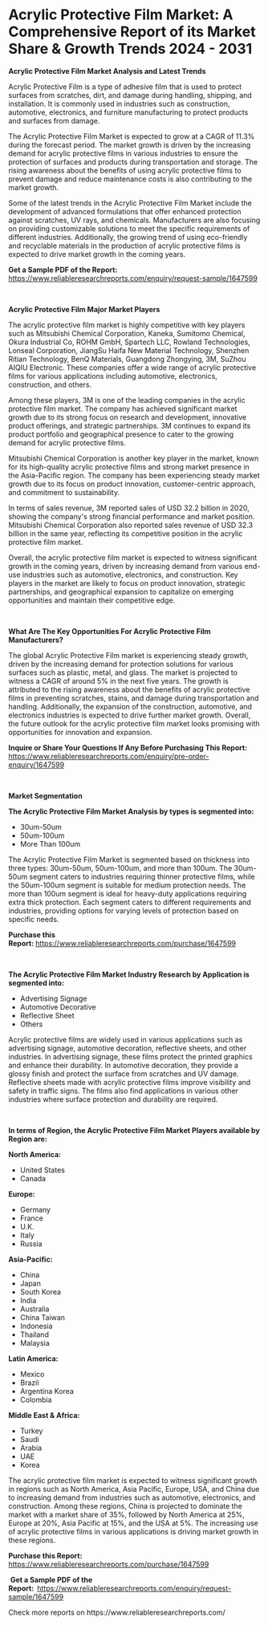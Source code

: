<p><h1>Acrylic Protective Film Market: A Comprehensive Report of its Market Share & Growth Trends 2024 - 2031</h1></p><p><strong>Acrylic Protective Film Market Analysis and Latest Trends</strong></p>
<p><p>Acrylic Protective Film is a type of adhesive film that is used to protect surfaces from scratches, dirt, and damage during handling, shipping, and installation. It is commonly used in industries such as construction, automotive, electronics, and furniture manufacturing to protect products and surfaces from damage.</p><p>The Acrylic Protective Film Market is expected to grow at a CAGR of 11.3% during the forecast period. The market growth is driven by the increasing demand for acrylic protective films in various industries to ensure the protection of surfaces and products during transportation and storage. The rising awareness about the benefits of using acrylic protective films to prevent damage and reduce maintenance costs is also contributing to the market growth.</p><p>Some of the latest trends in the Acrylic Protective Film Market include the development of advanced formulations that offer enhanced protection against scratches, UV rays, and chemicals. Manufacturers are also focusing on providing customizable solutions to meet the specific requirements of different industries. Additionally, the growing trend of using eco-friendly and recyclable materials in the production of acrylic protective films is expected to drive market growth in the coming years.</p></p>
<p><strong>Get a Sample PDF of the Report:&nbsp;</strong> <a href="https://www.reliableresearchreports.com/enquiry/request-sample/1647599">https://www.reliableresearchreports.com/enquiry/request-sample/1647599</a></p>
<p>&nbsp;</p>
<p><strong>Acrylic Protective Film Major Market Players</strong></p>
<p><p>The acrylic protective film market is highly competitive with key players such as Mitsubishi Chemical Corporation, Kaneka, Sumitomo Chemical, Okura Industrial Co, ROHM GmbH, Spartech LLC, Rowland Technologies, Lonseal Corporation, JiangSu Haifa New Material Technology, Shenzhen Ritian Technology, BenQ Materials, Guangdong Zhongying, 3M, SuZhou AIQIU Electronic. These companies offer a wide range of acrylic protective films for various applications including automotive, electronics, construction, and others.</p><p>Among these players, 3M is one of the leading companies in the acrylic protective film market. The company has achieved significant market growth due to its strong focus on research and development, innovative product offerings, and strategic partnerships. 3M continues to expand its product portfolio and geographical presence to cater to the growing demand for acrylic protective films.</p><p>Mitsubishi Chemical Corporation is another key player in the market, known for its high-quality acrylic protective films and strong market presence in the Asia-Pacific region. The company has been experiencing steady market growth due to its focus on product innovation, customer-centric approach, and commitment to sustainability.</p><p>In terms of sales revenue, 3M reported sales of USD 32.2 billion in 2020, showing the company's strong financial performance and market position. Mitsubishi Chemical Corporation also reported sales revenue of USD 32.3 billion in the same year, reflecting its competitive position in the acrylic protective film market.</p><p>Overall, the acrylic protective film market is expected to witness significant growth in the coming years, driven by increasing demand from various end-use industries such as automotive, electronics, and construction. Key players in the market are likely to focus on product innovation, strategic partnerships, and geographical expansion to capitalize on emerging opportunities and maintain their competitive edge.</p></p>
<p>&nbsp;</p>
<p><strong>What Are The Key Opportunities For Acrylic Protective Film Manufacturers?</strong></p>
<p><p>The global Acrylic Protective Film market is experiencing steady growth, driven by the increasing demand for protection solutions for various surfaces such as plastic, metal, and glass. The market is projected to witness a CAGR of around 5% in the next five years. The growth is attributed to the rising awareness about the benefits of acrylic protective films in preventing scratches, stains, and damage during transportation and handling. Additionally, the expansion of the construction, automotive, and electronics industries is expected to drive further market growth. Overall, the future outlook for the acrylic protective film market looks promising with opportunities for innovation and expansion.</p></p>
<p><strong>Inquire or Share Your Questions If Any Before Purchasing This Report:</strong> <a href="https://www.reliableresearchreports.com/enquiry/pre-order-enquiry/1647599">https://www.reliableresearchreports.com/enquiry/pre-order-enquiry/1647599</a></p>
<p>&nbsp;</p>
<p><strong>Market Segmentation</strong></p>
<p><strong>The Acrylic Protective Film Market Analysis by types is segmented into:</strong></p>
<p><ul><li>30um-50um</li><li>50um-100um</li><li>More Than 100um</li></ul></p>
<p><p>The Acrylic Protective Film Market is segmented based on thickness into three types: 30um-50um, 50um-100um, and more than 100um. The 30um-50um segment caters to industries requiring thinner protective films, while the 50um-100um segment is suitable for medium protection needs. The more than 100um segment is ideal for heavy-duty applications requiring extra thick protection. Each segment caters to different requirements and industries, providing options for varying levels of protection based on specific needs.</p></p>
<p><strong>Purchase this Report:&nbsp;</strong><a href="https://www.reliableresearchreports.com/purchase/1647599">https://www.reliableresearchreports.com/purchase/1647599</a></p>
<p>&nbsp;</p>
<p><strong>The Acrylic Protective Film Market Industry Research by Application is segmented into:</strong></p>
<p><ul><li>Advertising Signage</li><li>Automotive Decorative</li><li>Reflective Sheet</li><li>Others</li></ul></p>
<p><p>Acrylic protective films are widely used in various applications such as advertising signage, automotive decoration, reflective sheets, and other industries. In advertising signage, these films protect the printed graphics and enhance their durability. In automotive decoration, they provide a glossy finish and protect the surface from scratches and UV damage. Reflective sheets made with acrylic protective films improve visibility and safety in traffic signs. The films also find applications in various other industries where surface protection and durability are required.</p></p>
<p>&nbsp;</p>
<p><strong>In terms of Region, the Acrylic Protective Film Market Players available by Region are:</strong></p>
<p>
    <p> <strong> North America: </strong>
        <ul>
            <li>United States</li>
            <li>Canada</li>
        </ul>
        </p> 
    <p> <strong> Europe: </strong>
        <ul>
            <li>Germany</li>
            <li>France</li>
            <li>U.K.</li>
            <li>Italy</li>
            <li>Russia</li>
        </ul>
        </p> 
    <p> <strong> Asia-Pacific: </strong>
        <ul>
            <li>China</li>
            <li>Japan</li>
            <li>South Korea</li>
            <li>India</li>
            <li>Australia</li>
            <li>China Taiwan</li>
            <li>Indonesia</li>
            <li>Thailand</li>
            <li>Malaysia</li>
        </ul>
        </p> 
    <p> <strong> Latin America: </strong>
        <ul>
            <li>Mexico</li>
            <li>Brazil</li>
            <li>Argentina Korea</li>
            <li>Colombia</li>
        </ul>
        </p> 
    <p> <strong> Middle East & Africa: </strong>
        <ul>
            <li>Turkey</li>
            <li>Saudi</li>
            <li>Arabia</li>
            <li>UAE</li>
            <li>Korea</li>
        </ul>
    </p>
    </p>
<p><p>The acrylic protective film market is expected to witness significant growth in regions such as North America, Asia Pacific, Europe, USA, and China due to increasing demand from industries such as automotive, electronics, and construction. Among these regions, China is projected to dominate the market with a market share of 35%, followed by North America at 25%, Europe at 20%, Asia Pacific at 15%, and the USA at 5%. The increasing use of acrylic protective films in various applications is driving market growth in these regions.</p></p>
<p><strong>Purchase this Report: </strong><a href="https://www.reliableresearchreports.com/purchase/1647599">https://www.reliableresearchreports.com/purchase/1647599</a></p>
<p>&nbsp;<strong>Get a Sample PDF of the Report:&nbsp;&nbsp;</strong><a href="https://www.reliableresearchreports.com/enquiry/request-sample/1647599">https://www.reliableresearchreports.com/enquiry/request-sample/1647599</a></p>
<p><strong></strong></p>
<p>Check more reports on https://www.reliableresearchreports.com/</p>